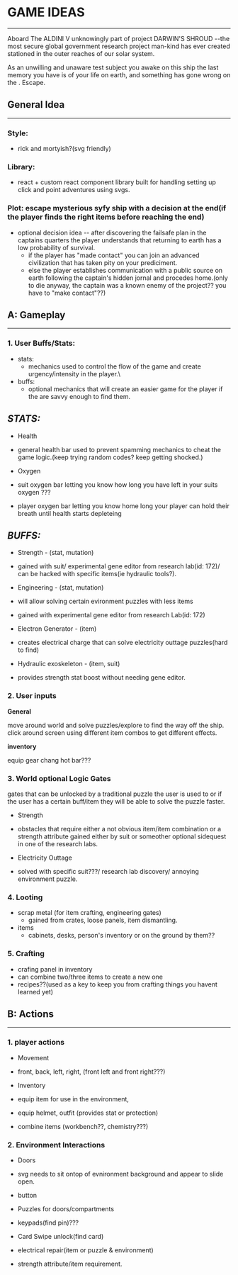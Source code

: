 # GAME IDEAS
----------------------------

Aboard The ALDINI V unknowingly part of project DARWIN'S SHROUD --the most secure global government research project man-kind has ever created 
stationed in the outer reaches of our solar system.

As an unwilling and unaware test subject you awake on this ship the last memory you have is of your life on earth, and something has gone wrong on the <Titan II>. Escape.

## **General Idea**
----------------
### **Style:** 
 - rick and mortyish?(svg friendly)

### **Library:** 
 - react + custom react component library built for handling setting up click and point adventures using svgs.

### **Plot:** escape mysterious syfy ship with a decision at the end(if the player finds the right items before reaching the end)
 - optional decision idea -- after discovering the failsafe plan in the captains quarters the player understands that returning to earth has a low probability of survival.
	- if the player has "made contact" you can join an advanced civilization that has taken pity on your prediciment.
	- else the player establishes communication with a public source on earth following the captain's 
	hidden jornal and procedes home.(only to die anyway, the captain was a known enemy of the project?? you have to "make contact"??)




## **A: Gameplay**
--------------------------

### **1. User Buffs/Stats:**

 - stats: 
 	- mechanics used to control the flow of the game and create urgency/intensity in the player.\
 - buffs: 
 	- optional mechanics that will create an easier game for the player if the are savvy enough to find them.


 *STATS:*
---------------

- Health
 - general health bar used to prevent spamming mechanics to cheat the game logic.(keep trying random codes? keep getting shocked.)

- Oxygen
 - suit oxygen bar letting you know how long you have left in your suits oxygen ???
 - player oxygen bar letting you know home long your player can hold their breath until health starts depleteing


 *BUFFS:*
--------------

- Strength - (stat, mutation)
 - gained with suit/ experimental gene editor from research lab(id: 172)/ can be hacked with specific items(ie hydraulic tools?).


- Engineering - (stat, mutation)
 - will allow solving certain evironment puzzles with less items
 - gained with experimental gene editor from research Lab(id: 172)


- Electron Generator - (item)
 - creates electrical charge that can solve electricity outtage puzzles(hard to find)

- Hydraulic exoskeleton - (item, suit)
 - provides strength stat boost without needing gene editor.




### 2. User inputs

**General**

move around world and solve puzzles/explore to find the way off the ship.
click around screen using different item combos to get different effects.

**inventory**

equip gear
chang hot bar???


### 3. World optional Logic Gates

gates that can be unlocked by a traditional puzzle the user is used to 
or if the user has a certain buff/item they will be able to solve the puzzle faster.


- Strength
 - obstacles that require either a not obvious item/item combination or a strength attribute gained either by suit or someother optional sidequest in one of the research labs.

- Electricity Outtage
 - solved with specific suit???/ research lab discovery/ annoying environment puzzle.


### 4. Looting

- scrap metal (for item crafting, engineering gates)
  - gained from crates, loose panels, item dismantling.
- items
  - cabinets, desks, person's inventory or on the ground by them??


### 5. Crafting

 - crafing panel in inventory
 - can combine two/three items to create a new one
 - recipes??(used as a key to keep you from crafting things you havent learned yet)








## B: Actions
--------------------

### 1. player actions

- Movement 
 - front, back, left, right, (front left and front right???)


- Inventory
 - equip item for use in the environment,
 - equip helmet, outfit (provides stat or protection)
 - combine items (workbench??, chemistry???)


### 2. Environment Interactions

- Doors
 - svg needs to sit ontop of evnironment background and appear to slide open.
 -  button


- Puzzles for doors/compartments
 - keypads(find pin)???
 - Card Swipe unlock(find card)
 - electrical repair(item or puzzle & environment)
 - strength attribute/item requirement.
















